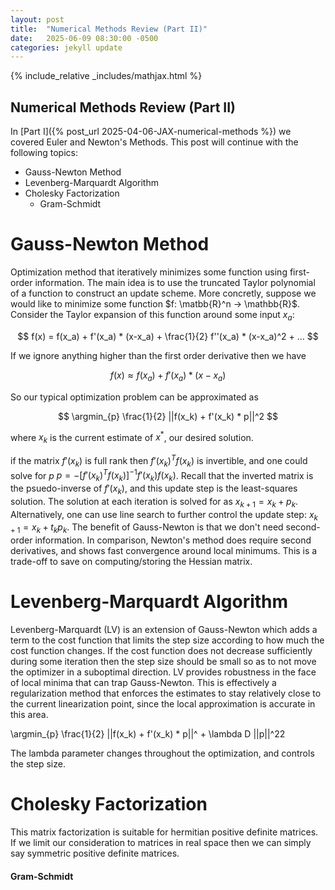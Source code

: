 ```yaml
---
layout: post
title:  "Numerical Methods Review (Part II)"
date:   2025-06-09 08:30:00 -0500
categories: jekyll update
---
```

{% include_relative _includes/mathjax.html %}

## Numerical Methods Review (Part II)

In [Part I]({% post_url 2025-04-06-JAX-numerical-methods %}) we covered Euler and Newton's Methods.
This post will continue with the following topics:
* Gauss-Newton Method
* Levenberg-Marquardt Algorithm
* Cholesky Factorization 
    - Gram-Schmidt

# Gauss-Newton Method
Optimization method that iteratively minimizes some function using first-order information.
The main idea is to use the truncated Taylor polynomial of a function to construct an update scheme.
More concretly, suppose we would like to minimize some function $f: \matbb{R}^n -> \mathbb{R}$.
Consider the Taylor expansion of this function around some input $x_a$:

$$
f(x) = f(x_a) + f'(x_a) * (x-x_a) + \frac{1}{2} f''(x_a) * (x-x_a)^2 + ...
$$

If we ignore anything higher than the first order derivative then we have 

$$
f(x) \approx f(x_a) + f'(x_a) * (x-x_a) 
$$

So our typical optimization problem can be approximated as

$$
\argmin_{p} \frac{1}{2} ||f(x_k) + f'(x_k) * p||^2
$$

where $x_k$ is the current estimate of $x^*$, our desired solution.

if the matrix $f'(x_k)$ is full rank then $f'(x_k)^T f(x_k)$ is invertible, and one could solve for $p$
$p = - [f'(x_k)^T f(x_k)]^{-1} f'(x_k) f(x_k)$. Recall that the inverted matrix is the psuedo-inverse of $f'(x_k)$, and this update step is the least-squares solution. The solution at each iteration is solved for as $x_{k+1} = x_k + p_k$. Alternatively, one can use line search to further control the update step: $x_{k+1} = x_k + t_k p_k$. The benefit of Gauss-Newton is that we don't need second-order information.
In comparison, Newton's method does require second derivatives, and shows fast convergence around local minimums. This is a trade-off to save on computing/storing the Hessian matrix.

# Levenberg-Marquardt Algorithm
Levenberg-Marquardt (LV) is an extension of Gauss-Newton which adds a term to the cost function that limits the step size according to how much the cost function changes. If the cost function does not decrease sufficiently during some iteration then the step size should be small so as to not move the optimizer in a suboptimal direction. LV provides robustness in the face of local minima that can trap Gauss-Newton. This is effectively a regularization method that enforces the estimates to stay relatively close to the current linearization point, since the local approximation is accurate in this area.

\argmin_{p} \frac{1}{2} ||f(x_k) + f'(x_k) * p||^ + \lambda D ||p||^22

The lambda parameter changes throughout the optimization, and controls the step size.

# Cholesky Factorization 
This matrix factorization is suitable for hermitian positive definite matrices. If we limit our consideration to matrices in real space then we can simply say symmetric positive definite matrices.

#### Gram-Schmidt

